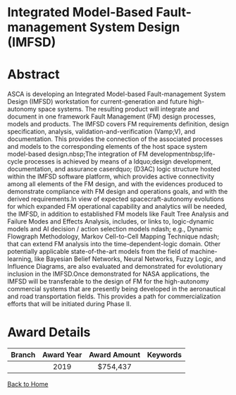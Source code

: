 
Integrated Model-Based Fault-management System Design (IMFSD)
=============================================================

# Abstract


ASCA is developing an Integrated Model-based Fault-management System Design (IMFSD) workstation for current-generation and future high-autonomy space systems. The resulting product will integrate and document in one framework Fault Management (FM) design processes, models and products. The IMFSD covers FM requirements definition, design specification, analysis, validation-and-verification (Vamp;V), and documentation. This provides the connection of the associated processes and models to the corresponding elements of the host space system model-based design.nbsp;The integration of FM developmentnbsp;life-cycle processes is achieved by means of a ldquo;design development, documentation, and assurance caserdquo; (D3AC) logic structure hosted within the IMFSD software platform, which provides active connectivity among all elements of the FM design, and with the evidences produced to demonstrate compliance with FM design and operations goals, and with the derived requirements.In view of expected spacecraft-autonomy evolutions for which expanded FM operational capability and analytics will be needed, the IMFSD, in addition to established FM models like Fault Tree Analysis and Failure Modes and Effects Analysis, includes, or links to, logic-dynamic models and AI decision / action selection models ndash; e.g., Dynamic Flowgraph Methodology, Markov Cell-to-Cell Mapping Technique ndash; that can extend FM analysis into the time-dependent-logic domain. Other potentially applicable state-of-the-art models from the field of machine-learning, like Bayesian Belief Networks, Neural Networks, Fuzzy Logic, and Influence Diagrams, are also evaluated and demonstrated for evolutionary inclusion in the IMFSD.Once demonstrated for NASA applications, the IMFSD will be transferable to the design of FM for the high-autonomy commercial systems that are presently being developed in the aeronautical and road transportation fields. This provides a path for commercialization efforts that will be initiated during Phase II.  

# Award Details

|Branch|Award Year|Award Amount|Keywords|
| :---: | :---: | :---: | :---: |
||2019|$754,437||
  
  


[Back to Home](https://github.com/chrischow/dod_sbir_awards/JT/#468)